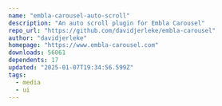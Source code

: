 ```yaml
---
name: "embla-carousel-auto-scroll"
description: "An auto scroll plugin for Embla Carousel"
repo_url: "https://github.com/davidjerleke/embla-carousel"
author: "davidjerleke"
homepage: "https://www.embla-carousel.com"
downloads: 56061
dependents: 17
updated: "2025-01-07T19:34:56.599Z"
tags: 
  - media
  - ui
---
```

